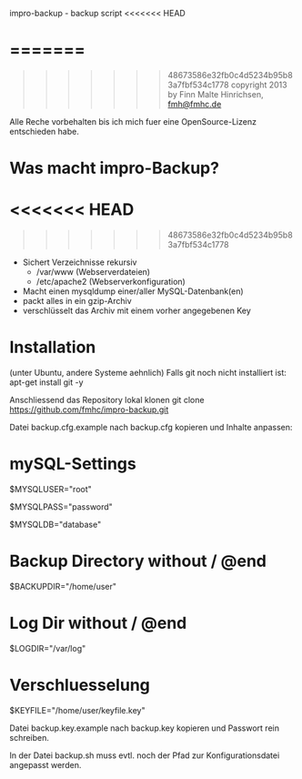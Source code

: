 impro-backup - backup script
<<<<<<< HEAD

=======
==
>>>>>>> 48673586e32fb0c4d5234b95b83a7fbf534c1778
copyright 2013 by Finn Malte Hinrichsen, fmh@fmhc.de

Alle Reche vorbehalten bis ich mich fuer eine OpenSource-Lizenz entschieden habe.

Was macht impro-Backup?
==
<<<<<<< HEAD
=======

>>>>>>> 48673586e32fb0c4d5234b95b83a7fbf534c1778
- Sichert Verzeichnisse rekursiv
	- /var/www (Webserverdateien)
	- /etc/apache2 (Webserverkonfiguration)
- Macht einen mysqldump einer/aller MySQL-Datenbank(en)
- packt alles in ein gzip-Archiv
- verschlüsselt das Archiv mit einem vorher angegebenen Key

Installation
==

(unter Ubuntu, andere Systeme aehnlich)
Falls git noch nicht installiert ist:
 apt-get install git -y

Anschliessend das Repository lokal klonen
 git clone https://github.com/fmhc/impro-backup.git

Datei backup.cfg.example nach backup.cfg kopieren und Inhalte anpassen:

 # mySQL-Settings

$MYSQLUSER="root"

$MYSQLPASS="password"

$MYSQLDB="database"

 # Backup Directory without / @end

$BACKUPDIR="/home/user" 

 # Log Dir without / @end

$LOGDIR="/var/log"

 # Verschluesselung

$KEYFILE="/home/user/keyfile.key"


Datei backup.key.example nach backup.key kopieren und Passwort rein schreiben.

In der Datei backup.sh muss evtl. noch der Pfad zur Konfigurationsdatei angepasst werden.

